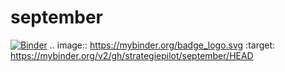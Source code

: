 # september

[![Binder](https://mybinder.org/badge_logo.svg)](https://mybinder.org/v2/gh/strategiepilot/september/HEAD)
.. image:: https://mybinder.org/badge_logo.svg
 :target: https://mybinder.org/v2/gh/strategiepilot/september/HEAD
